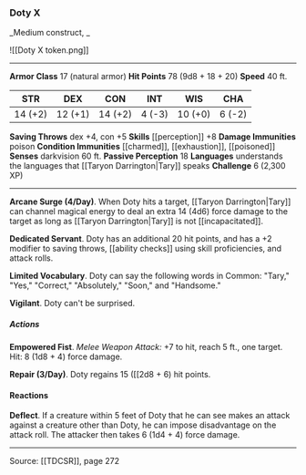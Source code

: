 ### Doty X
_Medium construct, _

![[Doty X token.png]]




---

**Armor Class** 17 (natural armor)
**Hit Points** 78 (9d8 + 18 + 20)
**Speed** 40 ft.

| STR     | DEX     | CON     | INT     | WIS     | CHA     |
|---------|---------|---------|---------|---------|---------|
| 14 (+2) | 12 (+1) | 14 (+2) | 4 (-3) | 10 (+0) | 6 (-2) |

**Saving Throws** dex +4, con +5
**Skills** [[perception]] +8
**Damage Immunities** poison
**Condition Immunities** [[charmed]], [[exhaustion]], [[poisoned]]
**Senses** darkvision 60 ft.
**Passive Perception** 18
**Languages** understands the languages that [[Taryon Darrington|Tary]] speaks
**Challenge** 6 (2,300 XP)

---

**Arcane Surge (4/Day)**. When Doty hits a target, [[Taryon Darrington|Tary]] can channel magical energy to deal an extra 14 (4d6) force damage to the target as long as [[Taryon Darrington|Tary]] is not [[incapacitated]].

**Dedicated Servant**. Doty has an additional 20 hit points, and has a +2 modifier to saving throws, [[ability checks]] using skill proficiencies, and attack rolls.

**Limited Vocabulary**. Doty can say the following words in Common: "Tary," "Yes," "Correct," "Absolutely," "Soon," and "Handsome."

**Vigilant**. Doty can't be surprised.

##### Actions
**Empowered Fist**. _Melee Weapon Attack:_ +7 to hit, reach 5 ft., one target. Hit: 8 (1d8 + 4) force damage.

**Repair (3/Day)**. Doty regains 15 ([[2d8 + 6) hit points.

#### Reactions
**Deflect**. If a creature within 5 feet of Doty that he can see makes an attack against a creature other than Doty, he can impose disadvantage on the attack roll. The attacker then takes 6 (1d4 + 4) force damage.


---

Source: [[TDCSR]], page 272